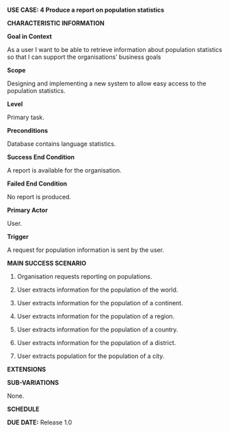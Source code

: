 **USE CASE: 4 Produce a report on population statistics**

**CHARACTERISTIC INFORMATION**

**Goal in Context**

As a user I want to be able to retrieve information about population statistics so that I can support the organisations’ business goals

**Scope**

Designing and implementing a new system to allow easy access to the population statistics.

**Level**

Primary task.

**Preconditions**

Database contains language statistics.

**Success End Condition**

A report is available for the organisation.

**Failed End Condition**

No report is produced.

**Primary Actor**

User.

**Trigger**

A request for population information is sent by the user.

**MAIN SUCCESS SCENARIO**

1. Organisation requests reporting on populations. 

2. User extracts information for the population of the world.

3. User extracts information for the population of a continent. 

4. User extracts information for the population of a region.

5. User extracts information for the population of a country.

6. User extracts information for the population of a district.

7. User extracts population for the population of a city.

**EXTENSIONS**



**SUB-VARIATIONS**

None.

**SCHEDULE**

**DUE DATE:** Release 1.0